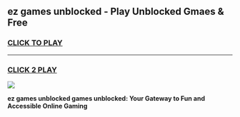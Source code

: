 
## ez games unblocked - Play Unblocked Gmaes & Free
<h3>
<a href="https://premium.freeplayer.one?title=ez_games_unblocked&ref=19F">CLICK TO PLAY</a></h3>
<hr>

<h3>
<a href="https://premium.freeplayer.one?title=ez_games_unblocked&ref=19F">CLICK 2 PLAY</a>
  
</h3>

<a href="https://premium.freeplayer.one?title=ez_games_unblocked&ref=19F/"><img src="https://clearcache.store/games.png"></a>


**ez games unblocked games unblocked: Your Gateway to Fun and Accessible Online Gaming**
